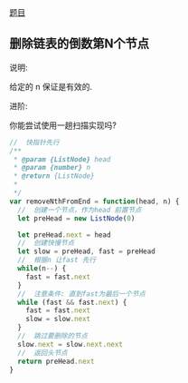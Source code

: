 [题目](https://leetcode.cn/leetbook/read/linked-list/jf1cc/)

## 删除链表的倒数第N个节点

说明: 

给定的 n 保证是有效的. 

进阶: 

你能尝试使用一趟扫描实现吗?

```js
//  快指针先行
/**
 * @param {ListNode} head
 * @param {number} n
 * @return {ListNode}
 * 
 */
var removeNthFromEnd = function(head, n) {
  //  创建一个节点，作为head 前置节点
  let preHead = new ListNode(0)

  let preHead.next = head
  //  创建快慢节点
  let slow = preHead, fast = preHead
  //  根据n 让fast 先行
  while(n--) {
    fast = fast.next
  }
  //  注意条件: 直到fast为最后一个节点
  while (fast && fast.next) {
    fast = fast.next
    slow = slow.next
  }
  //  跳过要删除的节点
  slow.next = slow.next.next
  //  返回头节点
  return preHead.next
}

```